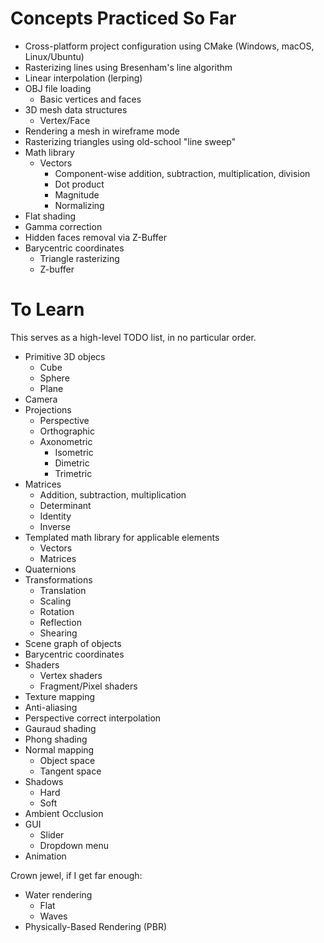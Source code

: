 # Concepts Practiced So Far

- Cross-platform project configuration using CMake (Windows, macOS, Linux/Ubuntu)
- Rasterizing lines using Bresenham's line algorithm
- Linear interpolation (lerping)
- OBJ file loading
   - Basic vertices and faces
- 3D mesh data structures
   - Vertex/Face
- Rendering a mesh in wireframe mode
- Rasterizing triangles using old-school "line sweep"
- Math library
   - Vectors
      - Component-wise addition, subtraction, multiplication, division
      - Dot product
      - Magnitude
      - Normalizing
- Flat shading
- Gamma correction
- Hidden faces removal via Z-Buffer
- Barycentric coordinates
   - Triangle rasterizing
   - Z-buffer


# To Learn

This serves as a high-level TODO list, in no particular order.

- Primitive 3D objecs
   - Cube
   - Sphere
   - Plane
- Camera
- Projections
   - Perspective
   - Orthographic
   - Axonometric
      - Isometric
      - Dimetric
      - Trimetric
- Matrices
   - Addition, subtraction, multiplication
   - Determinant
   - Identity
   - Inverse
- Templated math library for applicable elements
   - Vectors
   - Matrices
- Quaternions
- Transformations
   - Translation
   - Scaling
   - Rotation
   - Reflection
   - Shearing
- Scene graph of objects
- Barycentric coordinates
- Shaders
   - Vertex shaders
   - Fragment/Pixel shaders
- Texture mapping
- Anti-aliasing
- Perspective correct interpolation
- Gauraud shading
- Phong shading
- Normal mapping
   - Object space
   - Tangent space
- Shadows
   - Hard
   - Soft
- Ambient Occlusion
- GUI
   - Slider
   - Dropdown menu
- Animation

Crown jewel, if I get far enough:
- Water rendering
   - Flat
   - Waves
- Physically-Based Rendering (PBR)
